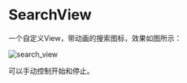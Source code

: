 # SearchView
一个自定义View，带动画的搜索图标，效果如图所示：

![search_view](https://github.com/lws1076694749/SearchView/blob/master/app/src/main/res/raw/search_view.gif?raw=true)

可以手动控制开始和停止。
